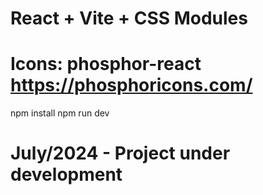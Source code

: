 # React + Vite + CSS Modules
# Icons: phosphor-react https://phosphoricons.com/

npm install
npm run dev

# July/2024 - Project under development
